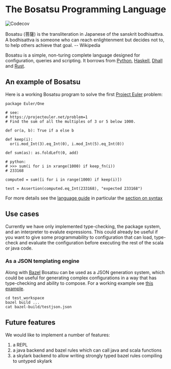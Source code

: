 # The Bosatsu Programming Language
![Codecov](https://img.shields.io/codecov/c/github/johnynek/bosatsu.svg?style=flat-square)

Bosatsu (菩薩) is the transliteration in Japanese of the sanskrit bodhisattva.
A bodhisattva is someone who can reach enlightenment but decides not to, to
help others achieve that goal.  -- Wikipedia

Bosatsu is a simple, non-turing complete language designed for configuration, queries and scripting. It
borrows from [Python](https://www.python.org/), [Haskell](https://www.haskell.org/),
[Dhall](https://hackage.haskell.org/package/dhall) and [Rust](https://www.rust-lang.org/en-US/).

## An example of Bosatsu
Here is a working Bosatsu program to solve the first [Project Euler](https://projecteuler.net/) problem:
```
package Euler/One

# see:
# https://projecteuler.net/problem=1
# Find the sum of all the multiples of 3 or 5 below 1000.

def or(a, b): True if a else b

def keep(i):
  or(i.mod_Int(3).eq_Int(0), i.mod_Int(5).eq_Int(0))

def sum(as): as.foldLeft(0, add)

# python:
# >>> sum(i for i in xrange(1000) if keep_fn(i))
# 233168

computed = sum([i for i in range(1000) if keep(i)])

test = Assertion(computed.eq_Int(233168), "expected 233168")
```

For more details see the [language guide](docs/language_guide.md) in particular the [section on syntax](docs/language_guide.md#language-guide)

## Use cases

Currently we have only implemented type-checking, the package system, and an interpreter to evalute expressions. This could
already be useful if you want to give some programmability to configuration that can load, type-check and evaluate the configuration
before executing the rest of the scala or java code.

### As a JSON templating engine

Along with [Bazel](https://github.com/bazelbuild/bazel/) Bosatsu can be used as a JSON generation
system, which could be useful for generating complex configurations in a way that has type-checking
and ability to compose. For a working example see [this example](test_workspace/).
```
cd test_workspace
bazel build ...
cat bazel-build/testjson.json
```

## Future features

We would like to implement a number of features:

1. a REPL
2. a java backend and bazel rules which can call java and scala functions
3. a skylark backend to allow writing strongly typed bazel rules compiling to untyped skylark
